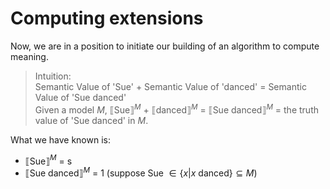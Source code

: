 # Computing extensions

Now, we are in a position to initiate our building of an algorithm to compute meaning. 

> Intuition: <br>
> Semantic Value of 'Sue' + Semantic Value of 'danced' = Semantic Value of 'Sue danced' <br>
> Given a model $M$, ⟦Sue⟧$^M$ + ⟦danced⟧$^M$ = ⟦Sue danced⟧$^M$ = the truth value of 'Sue danced' in $M$.

What we have known is:
- ⟦Sue⟧$^M$ = $\text{s}$
- ⟦Sue danced⟧$^M$ = 1 (suppose Sue $\in \{ x | x\ \text{danced} \} \subseteq M$)
